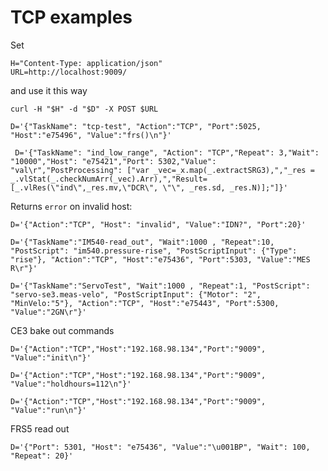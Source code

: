 # TCP examples

Set

```shell
H="Content-Type: application/json"
URL=http://localhost:9009/

```

and use it this way

```shell
curl -H "$H" -d "$D" -X POST $URL
```

```shell
D='{"TaskName": "tcp-test", "Action":"TCP", "Port":5025, "Host":"e75496", "Value":"frs()\n"}'
```

```shell
 D='{"TaskName": "ind_low_range", "Action": "TCP","Repeat": 3,"Wait": "10000","Host": "e75421","Port": 5302,"Value": "val\r","PostProcessing": ["var _vec=_x.map(_.extractSRG3),","_res = _.vlStat(_.checkNumArr(_vec).Arr),","Result=[_.vlRes(\"ind\",_res.mv,\"DCR\", \"\", _res.sd, _res.N)];"]}'
```

Returns `error` on invalid host: 

```shell
D='{"Action":"TCP", "Host": "invalid", "Value":"IDN?", "Port":20}'
```

```shell
D='{"TaskName":"IM540-read_out", "Wait":1000 , "Repeat":10, "PostScript": "im540.pressure-rise", "PostScriptInput": {"Type": "rise"}, "Action":"TCP", "Host":"e75436", "Port":5303, "Value":"MES R\r"}'
```

```shell
D='{"TaskName":"ServoTest", "Wait":1000 , "Repeat":1, "PostScript": "servo-se3.meas-velo", "PostScriptInput": {"Motor": "2", "MinVelo:"5"}, "Action":"TCP", "Host":"e75443", "Port":5300, "Value":"2GN\r"}'
```

CE3 bake out commands

```shell
D='{"Action":"TCP","Host":"192.168.98.134","Port":"9009",  "Value":"init\n"}'

D='{"Action":"TCP","Host":"192.168.98.134","Port":"9009",  "Value":"holdhours=112\n"}'

D='{"Action":"TCP","Host":"192.168.98.134","Port":"9009",  "Value":"run\n"}'
```

FRS5 read out

```shell
D='{"Port": 5301, "Host": "e75436", "Value":"\u001BP", "Wait": 100, "Repeat": 20}'
```
